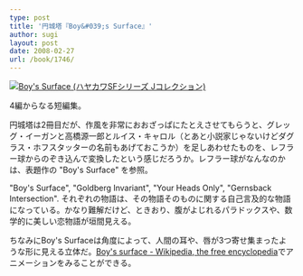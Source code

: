 ```yaml
---
type: post
title: '円城塔『Boy&#039;s Surface』'
author: sugi
layout: post
date: 2008-02-27
url: /book/1746/
---
```

<a href="http://www.amazon.co.jp/exec/obidos/ASIN/4152088907/chezsugi-22/ref=nosim/" onclick="_gaq.push(['_trackEvent', 'outbound-article', 'http://www.amazon.co.jp/exec/obidos/ASIN/4152088907/chezsugi-22/ref=nosim/', '']);" name="amazletlink" target="_blank"><img src="http://i1.wp.com/ecx.images-amazon.com/images/I/21RcBc1qIZL.SL160.jpg?w=660" alt="Boy's Surface (ハヤカワSFシリーズ Jコレクション)" class="alignleft" data-recalc-dims="1" /></a>

4編からなる短編集。

円城塔は2冊目だが、作風を非常におおざっぱにたとえさせてもらうと、グレッグ・イーガンと高橋源一郎とルイス・キャロル（とあと小説家じゃないけどダグラス・ホフスタッターの名前もあげておこうか）を足しあわせたものを、レフラー球からのぞき込んで変換したという感じだろうか。レフラー球がなんなのかは、表題作の "Boy's Surface" を参照。

"Boy's Surface", "Goldberg Invariant", "Your Heads Only", "Gernsback Intersection". それぞれの物語は、その物語そのものに関する自己言及的な物語になっている。かなり難解だけど、ときおり、腹がよじれるパラドックスや、数学的に美しい恋物語が垣間見える。

ちなみにBoy's Surfaceは角度によって、人間の耳や、唇が3つ寄せ集まったような形に見える立体だ。<a href="http://en.wikipedia.org/wiki/Boy's_surface" onclick="_gaq.push(['_trackEvent', 'outbound-article', 'http://en.wikipedia.org/wiki/Boy\'s_surface', 'Boy\'s surface - Wikipedia, the free encyclopedia']);" title="Boy's surface - Wikipedia, the free encyclopedia">Boy's surface - Wikipedia, the free encyclopedia</a>でアニメーションをみることができる。

